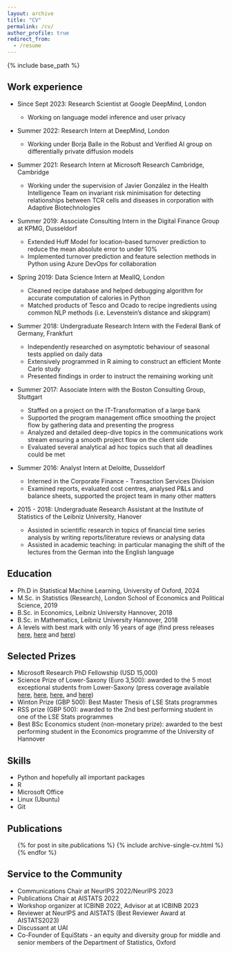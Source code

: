 ```yaml
---
layout: archive
title: "CV"
permalink: /cv/
author_profile: true
redirect_from:
  - /resume
---
```


{% include base_path %}


## Work experience
* Since Sept 2023: Research Scientist at Google DeepMind, London
  * Working on language model inference and user privacy

* Summer 2022: Research Intern at DeepMind, London
  * Working under Borja Balle in the Robust and Verified AI group on differentially private diffusion models

* Summer 2021: Research Intern at Microsoft Research Cambridge, Cambridge
  * Working under the supervision of Javier González in the Health Intelligence Team on invariant risk minimisation for detecting relationships between TCR cells and diseases in corporation with Adaptive Biotechnologies

* Summer 2019: Associate Consulting Intern in the Digital Finance Group at KPMG, Dusseldorf
  * Extended Huff Model for location-based turnover prediction to reduce the mean absolute error to under 10%
  * Implemented turnover prediction and feature selection methods in Python using Azure DevOps for collaboration

* Spring 2019: Data Science Intern at MealIQ, London
  * Cleaned recipe database and helped debugging algorithm for accurate computation of calories in Python
  * Matched products of Tesco and Ocado to recipe ingredients using common NLP methods (i.e. Levenstein’s distance and skipgram)

* Summer 2018: Undergraduate Research Intern with the Federal Bank of Germany, Frankfurt
  * Independently researched on asymptotic behaviour of seasonal tests applied on daily data
  * Extensively programmed in R aiming to construct an efficient Monte Carlo study
  * Presented findings in order to instruct the remaining working unit

* Summer 2017: Associate Intern with the Boston Consulting Group, Stuttgart
  * Staffed on a project on the IT-Transformation of a large bank
  * Supported the program management office smoothing the project flow by gathering data and presenting the progress
  * Analyzed and detailed deep-dive topics in the communications work stream ensuring a smooth project flow on the client side
  * Evaluated several analytical ad hoc topics such that all deadlines could be met
  
* Summer 2016: Analyst Intern at Deloitte, Dusseldorf
  * Interned in the Corporate Finance - Transaction Services Division
  * Examined reports, evaluated cost centres, analysed P&Ls and balance sheets, supported the project team in many other matters

* 2015 - 2018: Undergraduate Research Assistant at the Institute of Statistics of the Leibniz University, Hanover
  * Assisted in scientific research in topics of financial time series analysis by writing reports/literature reviews or analysing data
  * Assisted in academic teaching: in particular managing the shift of the lectures from the German into the English language


## Education

* Ph.D in Statistical Machine Learning, University of Oxford, 2024 
* M.Sc. in Statistics (Research), London School of Economics and Political Science, 2019
* B.Sc. in Economics, Leibniz University Hannover, 2018
* B.Sc. in Mathematics, Leibniz University Hannover, 2018
* A levels with best mark with only 16 years of age (find press releases [here](https://www.wp.de/staedte/wittgenstein/sahra-ghalebikesabi-mit-16-jahren-traumnote-1-0-id9550011.html), [here](https://www.derwesten.de/staedte/nachrichten-aus-bad-berleburg-bad-laasphe-und-erndtebrueck/sahra-ghalebikesabi-mit-16-jahren-traumnote-1-0-id9550011.html) and [here](https://www.siegener-zeitung.de/siegen/c-lokales/abi-mit-16-und-der-traumnote-10_a131614))


## Selected Prizes

* Microsoft Research PhD Fellowship (USD 15,000)
* Science Prize of Lower-Saxony (Euro 3,500): awarded to the 5 most exceptional students from Lower-Saxony (press coverage available [here](https://www.haz.de/Nachrichten/Der-Norden/Hannover-Niedersachsen-vergibt-Wissenschaftspreise-2018), [here](https://www.studieren-in-niedersachsen.de/news/wissenschaftspreis-niedersachsen-2018-verliehen.html), [here](https://www.hannover.de/Service/Presse-Medien/Hannover.de/Aktuelles/Wirtschaft-Wissenschaft-2018/MHH-Forscherin-erh%C3%A4lt-Wissen%C2%ADschaftspreis-Niedersachsen), and [here](https://idw-online.de/de/news706454))
* Winton Prize (GBP 500): Best Master Thesis of LSE Stats programmes
* RSS prize (GBP 500): awarded to the 2nd best performing student in one of the LSE Stats programmes
* Best BSc Economics student (non-monetary prize): awarded to the best performing student in the Economics programme of the University of Hannover

## Skills

* Python and hopefully all important packages
* R
* Microsoft Office
* Linux (Ubuntu)
* Git

## Publications

  <ul>{% for post in site.publications %}
    {% include archive-single-cv.html %}
  {% endfor %}</ul>
  
<!-- Talks

  <ul>{% for post in site.talks %}
    {% include archive-single-talk-cv.html %}
  {% endfor %}</ul>
  
Teaching

  <ul>{% for post in site.teaching %}
    {% include archive-single-cv.html %}
  {% endfor %}</ul> -->
  
## Service to the Community

* Communications Chair at NeurIPS 2022/NeurIPS 2023
* Publications Chair at AISTATS 2022
* Workshop organizer at ICBINB 2022, Advisor at at ICBINB 2023
* Reviewer at NeurIPS and AISTATS (Best Reviewer Award at AISTATS2023)
* Discussant at UAI
* Co-Founder of EquiStats - an equity and diversity group for middle and senior members of the Department of Statistics, Oxford
